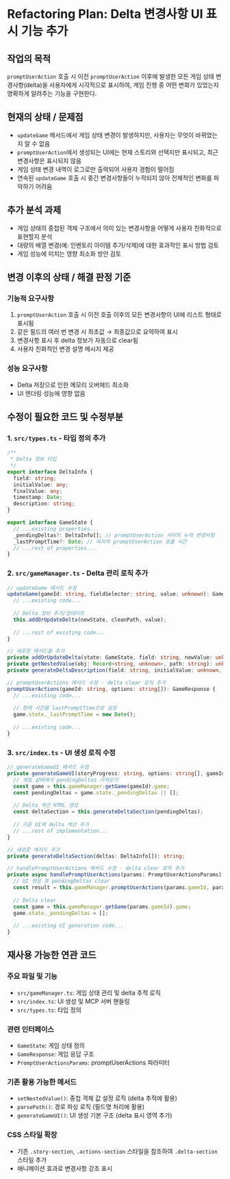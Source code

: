 # Refactoring Plan: Delta 변경사항 UI 표시 기능 추가

## 작업의 목적

`promptUserAction` 호출 시 이전 `promptUserAction` 이후에 발생한 모든 게임 상태 변경사항(delta)을 사용자에게 시각적으로 표시하여, 게임 진행 중 어떤 변화가 있었는지 명확하게 알려주는 기능을 구현한다.

## 현재의 상태 / 문제점

- `updateGame` 메서드에서 게임 상태 변경이 발생하지만, 사용자는 무엇이 바뀌었는지 알 수 없음
- `promptUserAction`에서 생성되는 UI에는 현재 스토리와 선택지만 표시되고, 최근 변경사항은 표시되지 않음
- 게임 상태 변경 내역이 로그로만 출력되어 사용자 경험이 떨어짐
- 연속된 `updateGame` 호출 시 중간 변경사항들이 누적되지 않아 전체적인 변화를 파악하기 어려움

## 추가 분석 과제

- 게임 상태의 중첩된 객체 구조에서 의미 있는 변경사항을 어떻게 사용자 친화적으로 표현할지 분석
- 대량의 배열 변경(예: 인벤토리 아이템 추가/삭제)에 대한 효과적인 표시 방법 검토
- 게임 성능에 미치는 영향 최소화 방안 검토

## 변경 이후의 상태 / 해결 판정 기준

### 기능적 요구사항

1. `promptUserAction` 호출 시 이전 호출 이후의 모든 변경사항이 UI에 리스트 형태로 표시됨
2. 같은 필드의 여러 번 변경 시 최초값 → 최종값으로 요약하여 표시
3. 변경사항 표시 후 delta 정보가 자동으로 clear됨
4. 사용자 친화적인 변경 설명 메시지 제공

### 성능 요구사항

- Delta 저장으로 인한 메모리 오버헤드 최소화
- UI 렌더링 성능에 영향 없음

## 수정이 필요한 코드 및 수정부분

### 1. `src/types.ts` - 타입 정의 추가

```typescript
/**
 * Delta 정보 타입
 */
export interface DeltaInfo {
  field: string;
  initialValue: any;
  finalValue: any;
  timestamp: Date;
  description: string;
}

export interface GameState {
  // ...existing properties...
  _pendingDeltas?: DeltaInfo[]; // promptUserAction 사이의 누적 변경사항
  _lastPromptTime?: Date; // 마지막 promptUserAction 호출 시간
  // ...rest of properties...
}
```

### 2. `src/gameManager.ts` - Delta 관리 로직 추가

```typescript
// updateGame 메서드 수정
updateGame(gameId: string, fieldSelector: string, value: unknown): GameResponse {
  // ...existing code...
  
  // Delta 정보 추가/업데이트
  this.addOrUpdateDelta(newState, cleanPath, value);
  
  // ...rest of existing code...
}

// 새로운 메서드들 추가
private addOrUpdateDelta(state: GameState, field: string, newValue: unknown): void;
private getNestedValue(obj: Record<string, unknown>, path: string): unknown;
private generateDeltaDescription(field: string, initialValue: unknown, finalValue: unknown): string;

// promptUserActions 메서드 수정 - delta clear 로직 추가
promptUserActions(gameId: string, options: string[]): GameResponse {
  // ...existing code...
  
  // 현재 시간을 lastPromptTime으로 설정
  game.state._lastPromptTime = new Date();
  
  // ...existing code...
}
```

### 3. `src/index.ts` - UI 생성 로직 수정

```typescript
// generateGameUI 메서드 수정
private generateGameUI(storyProgress: string, options: string[], gameId: string): string {
  // 게임 상태에서 pendingDeltas 가져오기
  const game = this.gameManager.getGame(gameId).game;
  const pendingDeltas = game.state._pendingDeltas || [];
  
  // Delta 섹션 HTML 생성
  const deltaSection = this.generateDeltaSection(pendingDeltas);
  
  // 기존 UI에 delta 섹션 추가
  // ...rest of implementation...
}

// 새로운 메서드 추가
private generateDeltaSection(deltas: DeltaInfo[]): string;

// handlePromptUserActions 메서드 수정 - delta clear 로직 추가
private async handlePromptUserActions(params: PromptUserActionsParams): Promise<CallToolResult> {
  // UI 생성 후 pendingDeltas clear
  const result = this.gameManager.promptUserActions(params.gameId, params.options);
  
  // Delta clear
  const game = this.gameManager.getGame(params.gameId).game;
  game.state._pendingDeltas = [];
  
  // ...existing UI generation code...
}
```

## 재사용 가능한 연관 코드

### 주요 파일 및 기능

- `src/gameManager.ts`: 게임 상태 관리 및 delta 추적 로직
- `src/index.ts`: UI 생성 및 MCP 서버 핸들링
- `src/types.ts`: 타입 정의

### 관련 인터페이스

- `GameState`: 게임 상태 정의
- `GameResponse`: 게임 응답 구조
- `PromptUserActionsParams`: promptUserActions 파라미터

### 기존 활용 가능한 메서드

- `setNestedValue()`: 중첩 객체 값 설정 로직 (delta 추적에 활용)
- `parsePath()`: 경로 파싱 로직 (필드명 처리에 활용)
- `generateGameUI()`: UI 생성 기본 구조 (delta 표시 영역 추가)

### CSS 스타일 확장

- 기존 `.story-section`, `.actions-section` 스타일을 참조하여 `.delta-section` 스타일 추가
- 애니메이션 효과로 변경사항 강조 표시
